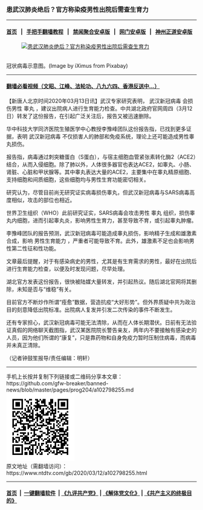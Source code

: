 ### 患武汉肺炎绝后？官方称染疫男性出院后需查生育力
------------------------

#### [首页](https://github.com/gfw-breaker/banned-news/blob/master/README.md) &nbsp;&nbsp;|&nbsp;&nbsp; [手把手翻墙教程](https://github.com/gfw-breaker/guides/wiki) &nbsp;&nbsp;|&nbsp;&nbsp; [禁闻聚合安卓版](https://github.com/gfw-breaker/bn-android) &nbsp;&nbsp;|&nbsp;&nbsp; [网门安卓版](https://github.com/oGate2/oGate) &nbsp;&nbsp;|&nbsp;&nbsp; [神州正道安卓版](https://github.com/SzzdOgate/update) 



<div><div class="featured_image">
 <a href="https://i.ntdtv.com/assets/uploads/2020/03/corona-4901881_1280.jpg" target="_blank">
  <figure>
   <img alt="患武汉肺炎绝后？官方称染疫男性出院后需查生育力" src="https://i.ntdtv.com/assets/uploads/2020/03/corona-4901881_1280-800x450.jpg"/>
  </figure><br/>
 </a>
 <span class="caption">
  冠状病毒示意图。(Image by iXimus from Pixabay)
 </span>
</div>
</div><hr/>

#### [翻墙必看视频（文昭、江峰、法轮功、八九六四、香港反送中...）](https://github.com/gfw-breaker/banned-news/blob/master/pages/link3.md)

<div><div class="post_content" itemprop="articleBody">
 <p>
  【新唐人北京时间2020年03月13日讯】武汉专家研究表明，
  <ok href="https://www.ntdtv.com/gb/武汉新冠病毒.htm">
   武汉新冠病毒
  </ok>
  会损伤男性
  <ok href="https://www.ntdtv.com/gb/睾丸.htm">
   睾丸
  </ok>
  ，建议出院病人进行生育能力检查。中共湖北政府官网周四（3月12日）转发了这份报告，在引起广泛关注后，报告又被迅速删除。
 </p>
 <p>
  华中科技大学同济医院生殖医学中心教授李豫峰团队这份报告指，已找到更多证据，表明
  <ok href="https://www.ntdtv.com/gb/武汉新冠病毒.htm">
   武汉新冠病毒
  </ok>
  不仅损害人的肺部和免疫系统，理论上还可能造成男性睾丸损伤。
 </p>
 <p>
  报告指，病毒通过刺突糖蛋白（S蛋白），与宿主细胞血管紧张素转化酶2（ACE2）结合，从而入侵细胞。除了肺以外，人体很多器官也表达ACE2，如睾丸、小肠、肾脏、心脏和甲状腺等。其中睾丸表达大量的ACE2，主要集中在睾丸精原细胞、支持细胞和间质细胞，这些细胞均与男性生育功能密切相关。
 </p>
 <p>
  研究认为，尽管目前尚无研究证实病毒损伤睾丸，但武汉新冠病毒与SARS病毒高度相似，攻击的部位也相近。
 </p>
 <p>
  世界卫生组织（WHO）此前研究证实，SARS病毒会攻击男性
  <ok href="https://www.ntdtv.com/gb/睾丸.htm">
   睾丸
  </ok>
  组织，损伤睾丸内细胞，进而引起睾丸炎，影响男性生育力，甚至导致不育，或引起睾丸肿瘤。
 </p>
 <p>
  李豫峰团队的报告预测，武汉新冠病毒可能造成睾丸损伤，影响精子生成和雄激素合成，影响
  <ok href="https://www.ntdtv.com/gb/男性生育能力.htm">
   男性生育能力
  </ok>
  ，严重者可能导致不育。此外，雄激素不足也会影响男性第二性征和性功能。
 </p>
 <p>
  文章最后提醒，对于有感染病史的男性，尤其是有生育需求的男性，最好在出院后进行生育能力检查，以便及时发现问题，尽早处理。
 </p>
 <p>
  湖北官方发表这份报告，很快被陆媒大量转发，并引起热议。随后湖北官网将其删除，未知是否与“维稳”有关。
 </p>
 <p>
  目前官方不断炒作所谓“痊愈”数据，营造抗疫“大好形势”。但外界质疑中共为政治目的刻意降低出院标准。出院病人复发并引发二次传染的事件不断发生。
 </p>
 <p>
  还有专家担心，武汉新冠病毒可能无法清除，从而在人体长期潜伏。日前有无法验证真假的网络聊天截图指，武汉某医院院长警告亲友，两年内不要接触有感染史的人员，因为他们所谓的“康复”，只是靠药物和自身免疫力暂时压制住病毒，而病毒并未真正清除。
 </p>
 <p>
  （记者钟鼓笙报导/责任编辑：明轩）
 </p>
 <div class="single_ad">
 </div>
</div>
</div>
<hr/>
手机上长按并复制下列链接或二维码分享本文章：<br/>
https://github.com/gfw-breaker/banned-news/blob/master/pages/prog204/a102798255.md <br/>
<a href='https://github.com/gfw-breaker/banned-news/blob/master/pages/prog204/a102798255.md'><img src='https://github.com/gfw-breaker/banned-news/blob/master/pages/prog204/a102798255.md.png'/></a> <br/>
原文地址（需翻墙访问）：https://www.ntdtv.com/gb/2020/03/12/a102798255.html


------------------------
#### [首页](https://github.com/gfw-breaker/banned-news/blob/master/README.md) &nbsp;|&nbsp; [一键翻墙软件](https://github.com/gfw-breaker/nogfw/blob/master/README.md) &nbsp;| [《九评共产党》](https://github.com/gfw-breaker/9ping.md/blob/master/README.md#九评之一评共产党是什么) | [《解体党文化》](https://github.com/gfw-breaker/jtdwh.md/blob/master/README.md) | [《共产主义的终极目的》](https://github.com/gfw-breaker/gczydzjmd.md/blob/master/README.md)


<img src='http://gfw-breaker.win/banned-news/pages/prog204/a102798255.md' width='0px' height='0px'/>